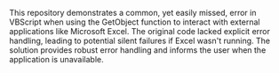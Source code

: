 This repository demonstrates a common, yet easily missed, error in VBScript when using the GetObject function to interact with external applications like Microsoft Excel.  The original code lacked explicit error handling, leading to potential silent failures if Excel wasn't running. The solution provides robust error handling and informs the user when the application is unavailable.